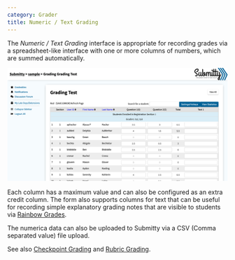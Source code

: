 ```yaml
---
category: Grader
title: Numeric / Text Grading
---
```


The *Numeric / Text Grading* interface is appropriate for recording
grades via a spreadsheet-like interface with one or more columns of
numbers, which are summed automatically.

![](/images/ta_grading/TA_test_grades.png)

Each column has a maximum value and can also be configured as an extra
credit column.  The form also supports columns for text that can be
useful for recording simple explanatory grading notes that are visible
to students via [Rainbow Grades](/instructor/rainbow_grades).

The numerica data can also be uploaded to Submitty via a CSV (Comma
separated value) file upload.

See also [Checkpoint Grading](checkpoint_grading) and 
[Rubric Grading](rubric_grading).


